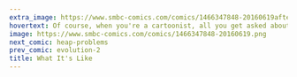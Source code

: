 ```yaml
---
extra_image: https://www.smbc-comics.com/comics/1466347848-20160619after.png
hovertext: Of course, when you're a cartoonist, all you get asked about is why you're not in the papers.
image: https://www.smbc-comics.com/comics/1466347848-20160619.png
next_comic: heap-problems
prev_comic: evolution-2
title: What It's Like
---
```


